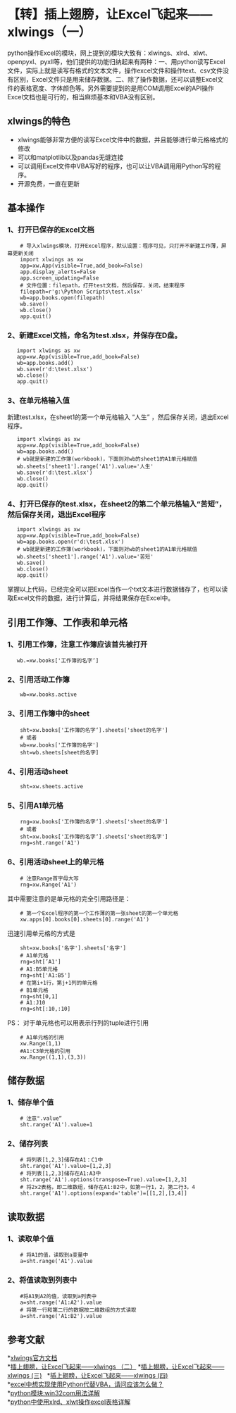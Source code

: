 # 【转】插上翅膀，让Excel飞起来——xlwings（一）
python操作Excel的模块，网上提到的模块大致有：xlwings、xlrd、xlwt、openpyxl、pyxll等，他们提供的功能归纳起来有两种：一、用python读写Excel文件，实际上就是读写有格式的文本文件，操作excel文件和操作text、csv文件没有区别，Excel文件只是用来储存数据。二、除了操作数据，还可以调整Excel文件的表格宽度、字体颜色等。另外需要提到的是用COM调用Excel的API操作Excel文档也是可行的，相当麻烦基本和VBA没有区别。

## xlwings的特色
* xlwings能够非常方便的读写Excel文件中的数据，并且能够进行单元格格式的修改
* 可以和matplotlib以及pandas无缝连接
* 可以调用Excel文件中VBA写好的程序，也可以让VBA调用用Python写的程序。
* 开源免费，一直在更新

## 基本操作
### 1、打开已保存的Excel文档
```
    # 导入xlwings模块，打开Excel程序，默认设置：程序可见，只打开不新建工作薄，屏幕更新关闭
    import xlwings as xw
    app=xw.App(visible=True,add_book=False)
    app.display_alerts=False
    app.screen_updating=False
    # 文件位置：filepath，打开test文档，然后保存，关闭，结束程序
    filepath=r'g:\Python Scripts\test.xlsx'
    wb=app.books.open(filepath)
    wb.save()
    wb.close()
    app.quit()
 ```
### 2、新建Excel文档，命名为test.xlsx，并保存在D盘。
 ```
    import xlwings as xw
    app=xw.App(visible=True,add_book=False)
    wb=app.books.add()
    wb.save(r'd:\test.xlsx')
    wb.close()
    app.quit()
 ```
### 3、在单元格输入值
新建test.xlsx，在sheet1的第一个单元格输入 “人生” ，然后保存关闭，退出Excel程序。
 ```
    import xlwings as xw
    app=xw.App(visible=True,add_book=False)
    wb=app.books.add()
    # wb就是新建的工作簿(workbook)，下面则对wb的sheet1的A1单元格赋值
    wb.sheets['sheet1'].range('A1').value='人生'
    wb.save(r'd:\test.xlsx')
    wb.close()
    app.quit()
 ```
### 4、打开已保存的test.xlsx，在sheet2的第二个单元格输入“苦短”，然后保存关闭，退出Excel程序
 ```
    import xlwings as xw
    app=xw.App(visible=True,add_book=False)
    wb=app.books.open(r'd:\test.xlsx')
    # wb就是新建的工作簿(workbook)，下面则对wb的sheet1的A1单元格赋值
    wb.sheets['sheet1'].range('A1').value='苦短'
    wb.save()
    wb.close()
    app.quit()
 ```
掌握以上代码，已经完全可以把Excel当作一个txt文本进行数据储存了，也可以读取Excel文件的数据，进行计算后，并将结果保存在Excel中。

## 引用工作簿、工作表和单元格

### 1、引用工作簿，注意工作簿应该首先被打开
 ```
    wb.=xw.books['工作簿的名字‘]
 ```
### 2、引用活动工作簿
```
    wb=xw.books.active
```
### 3、引用工作簿中的sheet
```
    sht=xw.books['工作簿的名字‘].sheets['sheet的名字']
    # 或者
    wb=xw.books['工作簿的名字']
    sht=wb.sheets[sheet的名字]
```
### 4、引用活动sheet
``` 
    sht=xw.sheets.active
```
### 5、引用A1单元格
``` 
    rng=xw.books['工作簿的名字‘].sheets['sheet的名字']
    # 或者
    sht=xw.books['工作簿的名字‘].sheets['sheet的名字']
    rng=sht.range('A1')
```
### 6、引用活动sheet上的单元格
```
    # 注意Range首字母大写
    rng=xw.Range('A1')
```
其中需要注意的是单元格的完全引用路径是：
```
    # 第一个Excel程序的第一个工作薄的第一张sheet的第一个单元格
    xw.apps[0].books[0].sheets[0].range('A1')
```
迅速引用单元格的方式是
```  
    sht=xw.books['名字'].sheets['名字']
    # A1单元格
    rng=sht[’A1']
    # A1:B5单元格
    rng=sht['A1:B5']
    # 在第i+1行，第j+1列的单元格
    # B1单元格
    rng=sht[0,1]
    # A1:J10
    rng=sht[:10,:10]
```
PS： 对于单元格也可以用表示行列的tuple进行引用
```
    # A1单元格的引用
    xw.Range(1,1)
    #A1:C3单元格的引用
    xw.Range((1,1),(3,3))
```
## 储存数据

### 1、储存单个值
```
    # 注意".value“
    sht.range('A1').value=1
```
### 2、储存列表
```
    # 将列表[1,2,3]储存在A1：C1中
    sht.range('A1').value=[1,2,3]
    # 将列表[1,2,3]储存在A1:A3中
    sht.range('A1').options(transpose=True).value=[1,2,3] 
    # 将2x2表格，即二维数组，储存在A1:B2中，如第一行1，2，第二行3，4
    sht.range('A1').options(expand='table')=[[1,2],[3,4]]
```
## 读取数据

### 1、读取单个值
```
    # 将A1的值，读取到a变量中
    a=sht.range('A1').value
```
### 2、将值读取到列表中
```
    #将A1到A2的值，读取到a列表中
    a=sht.range('A1:A2').value
    # 将第一行和第二行的数据按二维数组的方式读取
    a=sht.range('A1:B2').value
```
## 参考文献
*[xlwings官方文档](http://docs.xlwings.org/en/stable/quickstart.html)  
*[插上翅膀，让Excel飞起来——xlwings （二）](http://www.jianshu.com/p/b534e0d465f7) 
*[插上翅膀，让Excel飞起来——xlwings (三)](http://www.jianshu.com/p/de7efe591c12)  
*[插上翅膀，让Excel飞起来——xlwings (四)](http://www.jianshu.com/p/7d6f53e3e6e9)  
*[excel中想实现使用Python代替VBA，请问应该怎么做？](https://www.zhihu.com/question/37937045)  
*[python模块:win32com用法详解](https://www.2cto.com/kf/201206/137809.html)  
*[python中使用xlrd、xlwt操作excel表格详解](http://www.jb51.net/article/60510.htm)  
